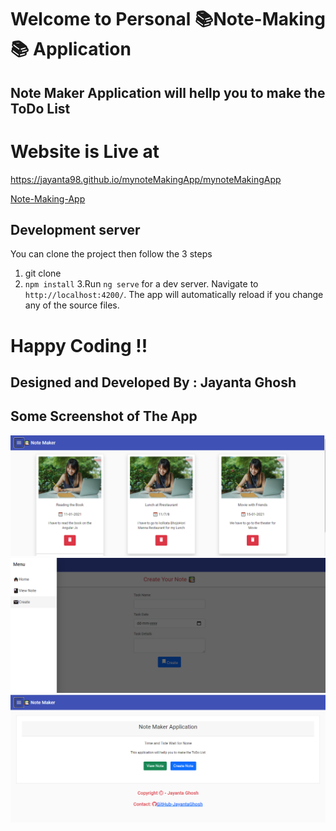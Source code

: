 # Welcome to Personal 📚Note-Making📚  Application
## Note Maker Application will hellp you to make the ToDo List
# Website is Live at 
  https://jayanta98.github.io/mynoteMakingApp/mynoteMakingApp

[Note-Making-App]( https://jayanta98.github.io/mynoteMakingApp/mynoteMakingApp)

## Development server
You can clone the project then follow the 3 steps
1. git clone <repository link>
2. `npm install`
3.Run `ng serve` for a dev server. Navigate to `http://localhost:4200/`. The app will automatically reload if you change any of the source files.


  
  
# Happy Coding !!
## Designed and Developed  By : Jayanta Ghosh


## Some Screenshot of The App 
![Application](https://github.com/Jayanta98/mynoteMakingApp/blob/main/notemakling%20app%20preview.PNG)
![Application](https://github.com/Jayanta98/mynoteMakingApp/blob/main/mynotemakingappPNG.PNG)
![Application](https://github.com/Jayanta98/mynoteMakingApp/blob/main/notemaking%20appPNG.PNG)




